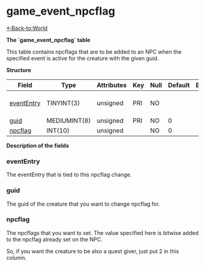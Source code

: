 # game\_event\_npcflag

[<-Back-to:World](database-world.md)

**The \`game\_event\_npcflag\` table**

This table contains npcflags that are to be added to an NPC when the specified event is active for the creature with the given guid.

**Structure**

| Field           | Type         | Attributes | Key | Null | Default | Extra | Comment                 |
|-----------------|--------------|------------|-----|------|---------|-------|-------------------------|
| [eventEntry][1] | TINYINT(3)   | unsigned   | PRI | NO   |         |       | Entry of the game event |
| [guid][2]       | MEDIUMINT(8) | unsigned   | PRI | NO   | 0       |       |                         |
| [npcflag][3]    | INT(10)      | unsigned   |     | NO   | 0       |       |                         |

[1]: #evententry
[2]: #guid
[3]: #npcflag

**Description of the fields**

### eventEntry

The eventEntry that is tied to this npcflag change.

### guid

The guid of the creature that you want to change npcflag for.

### npcflag

The npcflags that you want to set. The value specified here is bitwise added to the npcflag already set on the NPC.

So, if you want the creature to be also a quest giver, just put 2 in this column.
